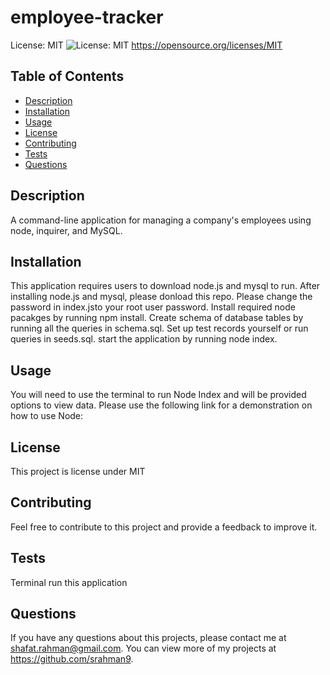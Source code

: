 # employee-tracker
    
  License: MIT ![License: MIT](https://img.shields.io/badge/License-MIT-yellow.svg)
  https://opensource.org/licenses/MIT


  
  ## Table of Contents
  - [Description](#description)
  - [Installation](#installation)
  - [Usage](#usage)
  - [License](#license)
  - [Contributing](#contributing)
  - [Tests](#tests)
  - [Questions](#questions)
  
  ## Description 
  A command-line application for managing a company's employees using node, inquirer, and MySQL.

  ## Installation 
  This application requires users to download node.js and mysql to run. After installing node.js and mysql, please donload this repo. Please change the password in index.jsto your root user password. Install required node pacakges by running npm install. Create schema of database tables by running all the queries in schema.sql. Set up test records yourself or run queries in seeds.sql. start the application by running node index.
  
  ## Usage 
  You will need to use the terminal to run Node Index and will be provided options to view data. Please use the following link for a demonstration on how to use Node:
  
  ## License 
  This project is license under MIT
  
  ## Contributing 
  Feel free to contribute to this project and provide a feedback to improve it.
  
  ## Tests
  Terminal run this application
  
  ## Questions
  If you have any questions about this projects, please contact me at shafat.rahman@gmail.com. You can view more of my projects at https://github.com/srahman9.
